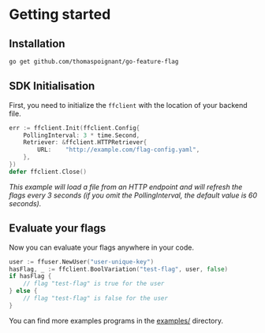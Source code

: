 # Getting started

## Installation
```bash
go get github.com/thomaspoignant/go-feature-flag
```

## SDK Initialisation

First, you need to initialize the `ffclient` with the location of your backend file.
```go linenums="1"
err := ffclient.Init(ffclient.Config{
    PollingInterval: 3 * time.Second,
    Retriever: &ffclient.HTTPRetriever{
        URL:    "http://example.com/flag-config.yaml",
    },
})
defer ffclient.Close()
```
*This example will load a file from an HTTP endpoint and will refresh the flags every 3 seconds (if you omit the
PollingInterval, the default value is 60 seconds).*

## Evaluate your flags
Now you can evaluate your flags anywhere in your code.

```go linenums="1"
user := ffuser.NewUser("user-unique-key")
hasFlag, _ := ffclient.BoolVariation("test-flag", user, false)
if hasFlag {
    // flag "test-flag" is true for the user
} else {
    // flag "test-flag" is false for the user
}
```
You can find more examples programs in the [examples/](https://github.com/thomaspoignant/go-feature-flag/tree/main/examples**) directory.
